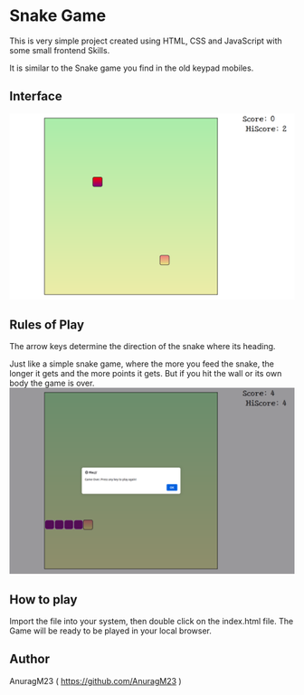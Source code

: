 # Snake Game
This is very simple project created using HTML, CSS and JavaScript with some small frontend Skills.

It is similar to the Snake game you find in the old keypad mobiles.

## Interface
![Alt text](img/Screenshot%20from%202023-10-20%2022-11-25.png)


## Rules of Play
The arrow keys determine the direction of the snake where its heading.

Just like a simple snake game, where the more you feed the snake, the longer it gets and the more points it gets. But if you hit the wall or its own body the game is over.
![Alt text](img/Screenshot%20from%202023-10-20%2022-17-26.png)

## How to play
Import the file into your system, then double click on the index.html file.
The Game will be ready to be played in your local browser.

## Author

AnuragM23 ( https://github.com/AnuragM23 )

